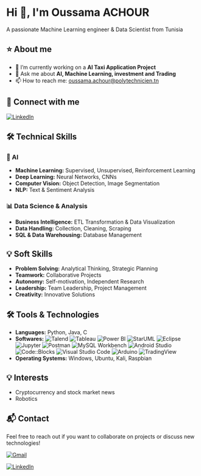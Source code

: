 # Hi 👋, I'm Oussama ACHOUR

A passionate Machine Learning engineer & Data Scientist from Tunisia

## ⭐ About me

- 🎯 I’m currently working on a **AI Taxi Application Project**
- 💬 Ask me about **AI, Machine Learning, investment and Trading**
- 📫 How to reach me: oussama.achour@polytechnicien.tn

## 🤝 Connect with me

[![LinkedIn](https://img.shields.io/badge/-LinkedIn-blue?style=flat-square&logo=linkedin)](https://www.linkedin.com/in/oussama-achour-it/)

## 🛠️ Technical Skills

### 🤖 AI
- **Machine Learning:** Supervised, Unsupervised, Reinforcement Learning
- **Deep Learning:** Neural Networks, CNNs
- **Computer Vision:** Object Detection, Image Segmentation
- **NLP:** Text & Sentiment Analysis

### 📊 Data Science & Analysis
- **Business Intelligence:** ETL Transformation & Data Visualization
- **Data Handling:** Collection, Cleaning, Scraping
- **SQL & Data Warehousing:** Database Management

## 💡 Soft Skills
- **Problem Solving:** Analytical Thinking, Strategic Planning
- **Teamwork:** Collaborative Projects
- **Autonomy:** Self-motivation, Independent Research
- **Leadership:** Team Leadership, Project Management
- **Creativity:** Innovative Solutions

## 🛠️ Tools & Technologies
- **Languages:** Python, Java, C
- **Softwares:** ![Talend](https://img.shields.io/badge/-Talend-0d1117?style=flat-square&logo=Talend) ![Tableau](https://img.shields.io/badge/-Tableau-0d1117?style=flat-square&logo=Tableau) ![Power BI](https://img.shields.io/badge/-Power%20BI-0d1117?style=flat-square&logo=Power%20BI) ![StarUML](https://img.shields.io/badge/-StarUML-0d1117?style=flat-square&logo=StarUML) ![Eclipse](https://img.shields.io/badge/-Eclipse-0d1117?style=flat-square&logo=Eclipse) ![Jupyter](https://img.shields.io/badge/-Jupyter-0d1117?style=flat-square&logo=Jupyter) ![Postman](https://img.shields.io/badge/-Postman-0d1117?style=flat-square&logo=Postman) ![MySQL Workbench](https://img.shields.io/badge/-MySQL%20Workbench-0d1117?style=flat-square&logo=MySQL) ![Android Studio](https://img.shields.io/badge/-Android%20Studio-0d1117?style=flat-square&logo=Android%20Studio) ![Code::Blocks](https://img.shields.io/badge/-Code::Blocks-0d1117?style=flat-square&logo=Code::Blocks) ![Visual Studio Code](https://img.shields.io/badge/-Visual%20Studio%20Code-0d1117?style=flat-square&logo=Visual%20Studio%20Code) ![Arduino](https://img.shields.io/badge/-Arduino-0d1117?style=flat-square&logo=Arduino) ![TradingView](https://img.shields.io/badge/-TradingView-0d1117?style=flat-square&logo=TradingView)
- **Operating Systems:** Windows, Ubuntu, Kali, Raspbian

## 💡 Interests

- Cryptocurrency and stock market news
- Robotics

## 📬 Contact

Feel free to reach out if you want to collaborate on projects or discuss new technologies!

[![Gmail](https://img.shields.io/badge/-Gmail-red?style=flat-square&logo=gmail&logoColor=white)](mailto:oussama.achour@polytechnicien.tn)

[![LinkedIn](https://img.shields.io/badge/-LinkedIn-blue?style=flat-square&logo=linkedin)](https://www.linkedin.com/in/oussama-achour-it/)
